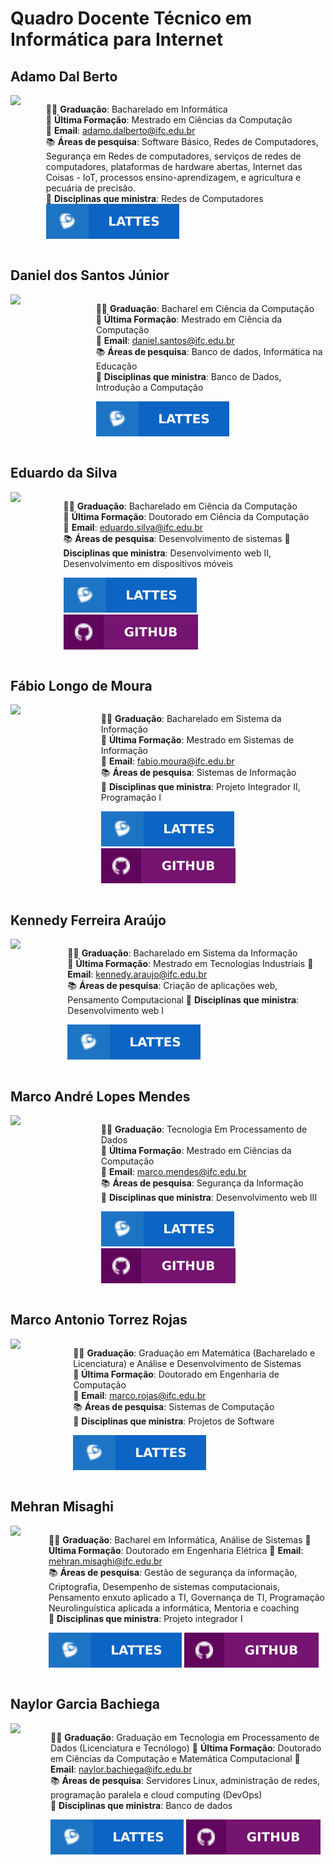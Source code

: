 # Quadro Docente Técnico em Informática para Internet

## Adamo Dal Berto
<section style="display: flex; justify-content: space-between; gap: 20px" id="ADB">
<img src="http://servicosweb.cnpq.br/wspessoa/servletrecuperafoto?tipo=1&id=K4737526Z6" align="right" width="150">
<div>

🧑‍🎓 **Graduação**: Bacharelado em Informática  
📕 **Última Formação**: Mestrado em Ciências da Computação  
📧 **Email**: <a href="mailto:adamo.dalberto@ifc.edu.br">adamo.dalberto@ifc.edu.br</a>  
📚 **Áreas de pesquisa**: Software Básico, Redes de Computadores, Segurança em Redes de computadores, serviços de redes de computadores, plataformas de hardware abertas, Internet das Coisas - IoT, processos ensino-aprendizagem, e agricultura e pecuária de precisão.  
📌 **Disciplinas que ministra**: Redes de Computadores  
[![Lattes](../files/lattes.svg)](http://lattes.cnpq.br/8484066168845222) 
</div>
</section>

## Daniel dos Santos Júnior
<section style="display: flex; justify-content: space-between; gap: 20px">
<img src="http://servicosweb.cnpq.br/wspessoa/servletrecuperafoto?tipo=1&id=K4711625Z6" align="right" width="150">
<div id="DSJ">

🧑‍🎓 **Graduação**: Bacharel em Ciência da Computação  
📕 **Última Formação**: Mestrado em Ciência da Computação  
📧 **Email**: <a href="mailto:daniel.santos@ifc.edu.br">daniel.santos@ifc.edu.br</a>  
📚 **Áreas de pesquisa**: Banco de dados, Informática na Educação  
📌 **Disciplinas que ministra**: Banco de Dados, Introdução a Computação 

[![Lattes](../files/lattes.svg)](http://lattes.cnpq.br/7604028345371639) 
</div>
</section>

## Eduardo da Silva
<section style="display: flex; justify-content: space-between; gap: 20px" id="ES">
<img src="http://servicosweb.cnpq.br/wspessoa/servletrecuperafoto?tipo=1&id=K4756577H3" align="right" width="150">
<div >

🧑‍🎓 **Graduação**: Bacharelado em Ciência da Computação  
📕 **Última Formação**: Doutorado em Ciência da Computação  
📧 **Email**: <a href="mailto:eduardo.silva@ifc.edu.br">eduardo.silva@ifc.edu.br</a>  
📚 **Áreas de pesquisa**: Desenvolvimento de sistemas
📌 **Disciplinas que ministra**: Desenvolvimento web II, Desenvolvimento em dispositivos móveis  

[![Lattes](../files/lattes.svg)](http://lattes.cnpq.br/5027650522905837) 
[![GitHub](../files/github.svg)](https://github.com/eduardo-da-silva)
</div>
</section>

## Fábio Longo de Moura
<section style="display: flex; justify-content: space-between; gap: 20px" id="FLM">
<img src="http://servicosweb.cnpq.br/wspessoa/servletrecuperafoto?tipo=1&id=K4444101J8" align="right" width="150">
<div >

🧑‍🎓 **Graduação**: Bacharelado em Sistema da Informação  
📕 **Última Formação**: Mestrado em Sistemas de Informação  
📧 **Email**: <a href="mailto:fabio.moura@ifc.edu.br">fabio.moura@ifc.edu.br</a>  
📚 **Áreas de pesquisa**: Sistemas de Informação  
📌 **Disciplinas que ministra**: Projeto Integrador II, Programação I 

[![Lattes](../files/lattes.svg)](http://lattes.cnpq.br/9596158681950482) 
[![GitHub](../files/github.svg)](https://github.com/ldmfabio)
</div>
</section>

## Kennedy Ferreira Araújo
<section style="display: flex; justify-content: space-between; gap: 20px" id="KFA">
<img src="http://servicosweb.cnpq.br/wspessoa/servletrecuperafoto?tipo=1&id=K8715398H6" align="right" width="150">
<div>

🧑‍🎓 **Graduação**: Bacharelado em Sistema da Informação  
📕 **Última Formação**: Mestrado em Tecnologias Industriais
📧 **Email**: <a href="mailto:kennedy.araujo@ifc.edu.br">kennedy.araujo@ifc.edu.br</a>  
📚 **Áreas de pesquisa**: Criação de aplicações web, Pensamento Computacional
📌 **Disciplinas que ministra**: Desenvolvimento web I  

[![Lattes](../files/lattes.svg)](http://lattes.cnpq.br/9669258330557293) 
</div>
</section>

## Marco André Lopes Mendes
<section style="display: flex; justify-content: space-between; gap: 20px" id="MALM">
<img src="http://servicosweb.cnpq.br/wspessoa/servletrecuperafoto?tipo=1&id=K4706940T1" align="right" width="150">
<div>

🧑‍🎓 **Graduação**: Tecnologia Em Processamento de Dados  
📕 **Última Formação**: Mestrado em Ciências da Computação  
📧 **Email**: <a href="mailto:marco.mendes@ifc.edu.br">marco.mendes@ifc.edu.br</a>  
📚 **Áreas de pesquisa**: Segurança da Informação  
📌 **Disciplinas que ministra**: Desenvolvimento web III 

[![Lattes](../files/lattes.svg)](http://lattes.cnpq.br/6726037692480363) 
[![GitHub](../files/github.svg)](https://github.com/marrcandre)
</div>
</section>

## Marco Antonio Torrez Rojas
<section style="display: flex; justify-content: space-between; gap: 20px" id="MATR">
<img src="https://media.licdn.com/dms/image/v2/C5603AQH90NqOpDvy4Q/profile-displayphoto-shrink_800_800/profile-displayphoto-shrink_800_800/0/1516521557239?e=1732752000&v=beta&t=qUTwHtcMejtRntgB3M4Ge4lywv_Fn8QgC6zbHcUSr6A" align="right" width="150">
<div>

🧑‍🎓 **Graduação**: Graduação em Matemática (Bacharelado e Licenciatura) e Análise e Desenvolvimento de Sistemas  
📕 **Última Formação**: Doutorado em Engenharia de Computação  
📧 **Email**: <a href="mailto:marco.rojas@ifc.edu.br">marco.rojas@ifc.edu.br</a>  
📚 **Áreas de pesquisa**: Sistemas de Computação  
📌 **Disciplinas que ministra**: Projetos de Software  

[![Lattes](../files/lattes.svg)](http://lattes.cnpq.br/7332212563888239) 
</div>
</section>


## Mehran Misaghi
<section style="display: flex; justify-content: space-between; gap: 20px" id="MM">
<img src="http://servicosweb.cnpq.br/wspessoa/servletrecuperafoto?tipo=1&id=K4701151P7" align="right" width="150">
<div>

🧑‍🎓 **Graduação**: Bacharel em Informática, Análise de Sistemas 
📕 **Última Formação**: Doutorado em Engenharia Elétrica 
📧 **Email**: <a href="mailto:mehran.misaghi@ifc.edu.br">mehran.misaghi@ifc.edu.br</a>  
📚 **Áreas de pesquisa**: Gestão de segurança da informação, Criptografia, Desempenho de sistemas computacionais, Pensamento enxuto aplicado a TI, Governança de TI, Programação Neurolinguística aplicada a informática, Mentoria e coaching  
📌 **Disciplinas que ministra**: Projeto integrador I  

[![Lattes](../files/lattes.svg)](http://lattes.cnpq.br/7384745307950075) 
[![GitHub](../files/github.svg)](https://github.com/mmisaghi)
</div>
</section>

## Naylor Garcia Bachiega
<section style="display: flex;justify-content: space-between; gap: 20px" id="NB">
<img src="http://servicosweb.cnpq.br/wspessoa/servletrecuperafoto?tipo=1&amp;id=K4563009U6" align="right" width="150">
<div>

🧑‍🎓 **Graduação**:  Graduação em Tecnologia em Processamento de Dados (Licenciatura e Tecnólogo)
📕 **Última Formação**: Doutorado em Ciências da Computação e Matemática Computacional 
📧 **Email**: [naylor.bachiega@ifc.edu.br](mailto:naylor.bachiega@ifc.edu.br)  
📚 **Áreas de pesquisa**: Servidores Linux, administração de redes, programação paralela e cloud computing (DevOps)  
📌 **Disciplinas que ministra**: Banco de dados

[![Lattes](../files/lattes.svg)](http://lattes.cnpq.br/4151321913850263) 
[![GitHub](../files/github.svg)](https://github.com/naylor)
</div>
</section>
